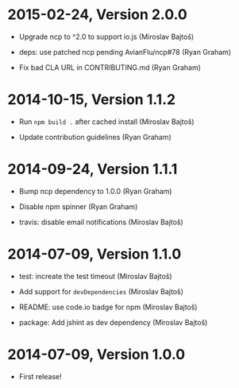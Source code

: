 2015-02-24, Version 2.0.0
=========================

 * Upgrade ncp to ^2.0 to support io.js (Miroslav Bajtoš)

 * deps: use patched ncp pending AvianFlu/ncp#78 (Ryan Graham)

 * Fix bad CLA URL in CONTRIBUTING.md (Ryan Graham)


2014-10-15, Version 1.1.2
=========================

 * Run `npm build .` after cached install (Miroslav Bajtoš)

 * Update contribution guidelines (Ryan Graham)


2014-09-24, Version 1.1.1
=========================

 * Bump ncp dependency to 1.0.0 (Ryan Graham)

 * Disable npm spinner (Ryan Graham)

 * travis: disable email notifications (Miroslav Bajtoš)


2014-07-09, Version 1.1.0
=========================

 * test: increate the test timeout (Miroslav Bajtoš)

 * Add support for `devDependencies` (Miroslav Bajtoš)

 * README: use code.io badge for npm (Miroslav Bajtoš)

 * package: Add jshint as dev dependency (Miroslav Bajtoš)


2014-07-09, Version 1.0.0
=========================

 * First release!
